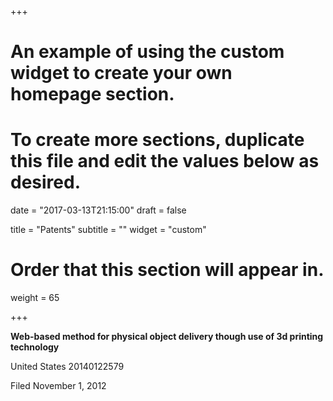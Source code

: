 +++
# An example of using the custom widget to create your own homepage section.
# To create more sections, duplicate this file and edit the values below as desired.

date = "2017-03-13T21:15:00"
draft = false

title = "Patents"
subtitle = ""
widget = "custom"

# Order that this section will appear in.
weight = 65

+++

**Web-based method for physical object delivery though use of 3d printing technology**

United States 20140122579 

Filed November 1, 2012
